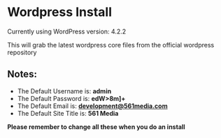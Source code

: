 Wordpress Install
=
Currently using WordPress version: 4.2.2

This will grab the latest wordpress core files from the official wordpress repository

Notes:
-

- The Default Username is: <strong>admin</strong>
- The Default Password is: <strong>edW>8m]+</strong>
- The Default Email is: <strong>development@561media.com</strong>
- The Default Site Title is: <strong>561 Media</a>

Please remember to change all these when you do an install
